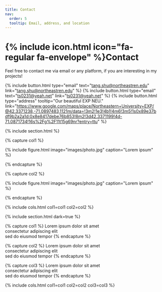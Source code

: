 ```yaml
---
title: Contact
nav:
  order: 5
  tooltip: Email, address, and location
---
```


# {% include icon.html icon="fa-regular fa-envelope" %}Contact

Feel free to contact me via email or any platform, if you are interesting in my projects!

{%
  include button.html
  type="email"
  text="tang.shu@northeastren.edu"
  link="tang.shu@northeastren.edu"
%}
{%
  include button.html
  type="email"
  text="ts0231@yeah.net"
  link="ts0231@yeah.net"
%}
{%
  include button.html
  type="address"
  tooltip="Our beautiful EXP NEU."
  link="https://www.google.com/maps/place/Northeastern+University+EXP/@42.3371238,-71.0897483,1121m/data=!3m2!1e3!4b1!4m6!3m5!1s0x89e37bdf9b2a2a1d:0x8e8417debe76b853!8m2!3d42.3371199!4d-71.0871734!16s%2Fg%2F11t15g69nr?entry=ttu"
%}

{% include section.html %}

{% capture col1 %}

{%
  include figure.html
  image="images/photo.jpg"
  caption="Lorem ipsum"
%}

{% endcapture %}

{% capture col2 %}

{%
  include figure.html
  image="images/photo.jpg"
  caption="Lorem ipsum"
%}

{% endcapture %}

{% include cols.html col1=col1 col2=col2 %}

{% include section.html dark=true %}

{% capture col1 %}
Lorem ipsum dolor sit amet  
consectetur adipiscing elit  
sed do eiusmod tempor
{% endcapture %}

{% capture col2 %}
Lorem ipsum dolor sit amet  
consectetur adipiscing elit  
sed do eiusmod tempor
{% endcapture %}

{% capture col3 %}
Lorem ipsum dolor sit amet  
consectetur adipiscing elit  
sed do eiusmod tempor
{% endcapture %}

{% include cols.html col1=col1 col2=col2 col3=col3 %}
